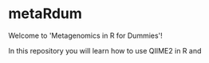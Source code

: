 # metaRdum
Welcome to 'Metagenomics in R for Dummies'! 

In this repository you will learn how to use QIIME2 in R and
